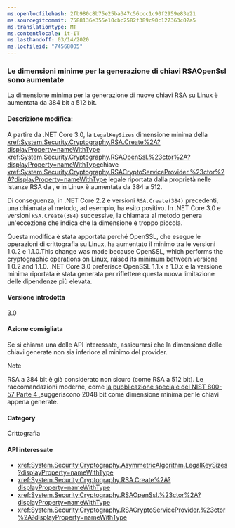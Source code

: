```yaml
---
ms.openlocfilehash: 2fb980c8b75e25ba347c56ccc1c90f2959e83e21
ms.sourcegitcommit: 7588136e355e10cbc2582f389c90c127363c02a5
ms.translationtype: MT
ms.contentlocale: it-IT
ms.lasthandoff: 03/14/2020
ms.locfileid: "74568005"
---
```

### <a name="minimum-size-for-rsaopenssl-key-generation-has-increased"></a>Le dimensioni minime per la generazione di chiavi RSAOpenSsl sono aumentate

La dimensione minima per la generazione di nuove chiavi RSA su Linux è aumentata da 384 bit a 512 bit.

#### <a name="change-description"></a>Descrizione modifica:

A partire da .NET Core 3.0, la `LegalKeySizes` dimensione minima della <xref:System.Security.Cryptography.RSA.Create%2A?displayProperty=nameWithType> <xref:System.Security.Cryptography.RSAOpenSsl.%23ctor%2A?displayProperty=nameWithType>chiave <xref:System.Security.Cryptography.RSACryptoServiceProvider.%23ctor%2A?displayProperty=nameWithType> legale riportata dalla proprietà nelle istanze RSA da , e in Linux è aumentata da 384 a 512.

Di conseguenza, in .NET Core 2.2 e versioni `RSA.Create(384)` precedenti, una chiamata al metodo, ad esempio, ha esito positivo. In .NET Core 3.0 e versioni `RSA.Create(384)` successive, la chiamata al metodo genera un'eccezione che indica che la dimensione è troppo piccola.

Questa modifica è stata apportata perché OpenSSL, che esegue le operazioni di crittografia su Linux, ha aumentato il minimo tra le versioni 1.0.2 e 1.1.0.This change was made because OpenSSL, which performs the cryptographic operations on Linux, raised its minimum between versions 1.0.2 and 1.1.0. .NET Core 3.0 preferisce OpenSSL 1.1.x a 1.0.x e la versione minima riportata è stata generata per riflettere questa nuova limitazione delle dipendenze più elevata.

#### <a name="version-introduced"></a>Versione introdotta

3.0

#### <a name="recommended-action"></a>Azione consigliata

Se si chiama una delle API interessate, assicurarsi che la dimensione delle chiavi generate non sia inferiore al minimo del provider.

> [!NOTE]
> RSA a 384 bit è già considerato non sicuro (come RSA a 512 bit). Le raccomandazioni moderne, come [la pubblicazione speciale del NIST 800-57 Parte 4 ,](https://nvlpubs.nist.gov/nistpubs/SpecialPublications/NIST.SP.800-57pt1r4.pdf)suggeriscono 2048 bit come dimensione minima per le chiavi appena generate.

#### <a name="category"></a>Category

Crittografia

#### <a name="affected-apis"></a>API interessate

- <xref:System.Security.Cryptography.AsymmetricAlgorithm.LegalKeySizes?displayProperty=nameWithType>
- <xref:System.Security.Cryptography.RSA.Create%2A?displayProperty=nameWithType>
- <xref:System.Security.Cryptography.RSAOpenSsl.%23ctor%2A?displayProperty=nameWithType>
- <xref:System.Security.Cryptography.RSACryptoServiceProvider.%23ctor%2A?displayProperty=nameWithType>

<!--
### Affected APIs

- `P:System.Security.Cryptography.AsymmetricAlgorithm.LegalKeySizes`
- `Overload:System.Security.Cryptography.RSA.Create`
- `Overload:System.Security.Cryptography.RSAOpenSsl.#ctor`
- `Overload:System.Security.Cryptography.RSACryptoServiceProvider.#ctor`

-->
